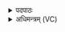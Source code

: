 <details><summary>पदपाठः</summary>

होता॑। य॒क्ष॒त्। वन॒स्पति॑म्। श॒मि॒तार॑म्। श॒तक्र॑तु॒मिति॑ श॒तऽक्र॑तुम्। हिर॑ण्यपर्ण॒मिति॒ हिर॑ण्यऽपर्णम्। उ॒क्थिन॑म्। र॒श॒नाम्। बिभ्र॑तम्। व॒शिम्। भग॑म्। इन्द्र॑म्। व॒यो॒धस॒मिति॑ वयः॒ऽधस॑म्। क॒कुभ॑म्। छन्दः॑। इ॒ह। इ॒न्द्रि॒यम्। व॒शाम्। वे॒हत॑म्। गाम्। वयः॑। दध॑त्। वेतु॑। आज्य॑स्य। होतः॑। यज॑। ३३।
</details>

<details><summary>अधिमन्त्रम् (VC)</summary>

- इन्द्रो देवता
- सरस्वत्यृषिः
- निचृदत्यष्टिः
- गान्धारः
</details>